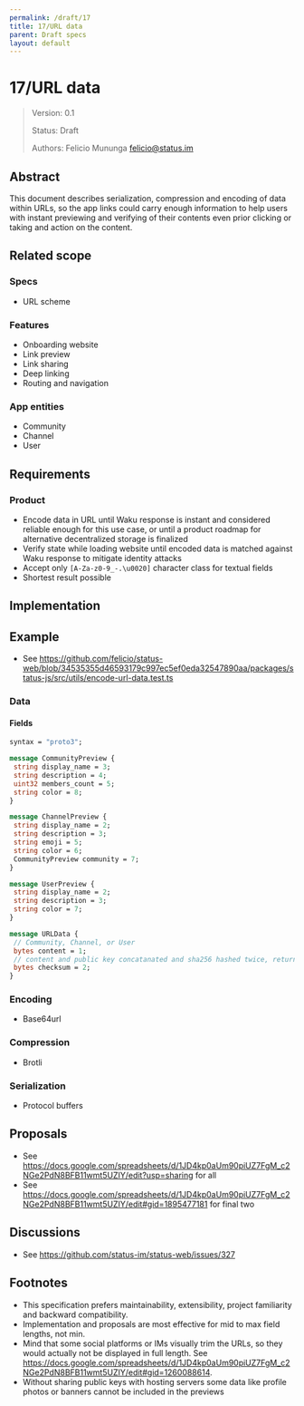 ```yaml
---
permalink: /draft/17
title: 17/URL data
parent: Draft specs
layout: default
---
```


# 17/URL data

> Version: 0.1
>
> Status: Draft
>
> Authors: Felicio Mununga <felicio@status.im>

## Abstract

This document describes serialization, compression and encoding of data within URLs, so the app links could carry enough information to help users with instant previewing and verifying of their contents even prior clicking or taking and action on the content.

## Related scope

### Specs

- URL scheme

### Features

- Onboarding website
- Link preview
- Link sharing
- Deep linking
- Routing and navigation

### App entities

- Community
- Channel
- User

## Requirements

### Product

- Encode data in URL until Waku response is instant and considered reliable enough for this use case, or until a product roadmap for alternative decentralized storage is finalized
- Verify state while loading website until encoded data is matched against Waku response to mitigate identity attacks
- Accept only `[A-Za-z0-9_-.\u0020]` character class for textual fields
- Shortest result possible

## Implementation

## Example

- See <https://github.com/felicio/status-web/blob/34535355d46593179c997ec5ef0eda32547890aa/packages/status-js/src/utils/encode-url-data.test.ts>

### Data

#### Fields

```protobuf
syntax = "proto3";

message CommunityPreview {
 string display_name = 3;
 string description = 4;
 uint32 members_count = 5;
 string color = 8;
}

message ChannelPreview {
 string display_name = 2;
 string description = 3;
 string emoji = 5;
 string color = 6;
 CommunityPreview community = 7;
}

message UserPreview {
 string display_name = 2;
 string description = 3;
 string color = 7;
}

message URLData {
 // Community, Channel, or User
 bytes content = 1;
 // content and public key concatanated and sha256 hashed twice, returning first 4 bytes
 bytes checksum = 2;
}

```

### Encoding

- Base64url

### Compression

- Brotli

### Serialization

- Protocol buffers

## Proposals

- See <https://docs.google.com/spreadsheets/d/1JD4kp0aUm90piUZ7FgM_c2NGe2PdN8BFB11wmt5UZIY/edit?usp=sharing> for all
- See <https://docs.google.com/spreadsheets/d/1JD4kp0aUm90piUZ7FgM_c2NGe2PdN8BFB11wmt5UZIY/edit#gid=1895477181> for final two

## Discussions

- See <https://github.com/status-im/status-web/issues/327>

## Footnotes

- This specification prefers maintainability, extensibility, project familiarity and backward compatibility.
- Implementation and proposals are most effective for mid to max field lengths, not min.
- Mind that some social platforms or IMs visually trim the URLs, so they would actually not be displayed in full length. See <https://docs.google.com/spreadsheets/d/1JD4kp0aUm90piUZ7FgM_c2NGe2PdN8BFB11wmt5UZIY/edit#gid=1260088614>.
- Without sharing public keys with hosting servers some data like profile photos or banners cannot be included in the previews

